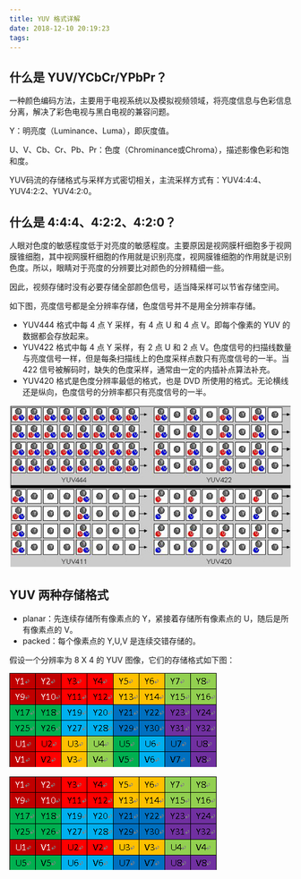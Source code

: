 ```yaml
---
title: YUV 格式详解
date: 2018-12-10 20:19:23
tags:
---
```


## 什么是 YUV/YCbCr/YPbPr？

一种颜色编码方法，主要用于电视系统以及模拟视频领域，将亮度信息与色彩信息分离，解决了彩色电视与黑白电视的兼容问题。

Y：明亮度（Luminance、Luma），即灰度值。

U、V、Cb、Cr、Pb、Pr：色度（Chrominance或Chroma），描述影像色彩和饱和度。

YUV码流的存储格式与采样方式密切相关，主流采样方式有：YUV4:4:4、YUV4:2:2、YUV4:2:0。

## 什么是 4:4:4、4:2:2、4:2:0？

人眼对色度的敏感程度低于对亮度的敏感程度。主要原因是视网膜杆细胞多于视网膜锥细胞，其中视网膜杆细胞的作用就是识别亮度，视网膜锥细胞的作用就是识别色度。所以，眼睛对于亮度的分辨要比对颜色的分辨精细一些。

因此，视频存储时没有必要存储全部颜色信号，适当降采样可以节省存储空间。

如下图，亮度信号都是全分辨率存储，色度信号并不是用全分辨率存储。

- YUV444 格式中每 4 点 Y 采样，有 4 点 U 和 4 点 V。即每个像素的 YUV 的数据都会存放起来。
- YUV422 格式中每 4 点 Y 采样，有 2 点 U 和 2 点 V。色度信号的扫描线数量与亮度信号一样，但是每条扫描线上的色度采样点数只有亮度信号的一半。当 422 信号被解码时，缺失的色度采样，通常由一定的内插补点算法补充。
- YUV420 格式是色度分辨率最低的格式，也是 DVD 所使用的格式。无论横线还是纵向，色度信号的分辨率都只有亮度信号的一半。

![](https://raw.githubusercontent.com/zywudev/blog-source/master/image/yuv-format.png)



## YUV 两种存储格式

- planar：先连续存储所有像素点的 Y，紧接着存储所有像素点的 U，随后是所有像素点的 V。
- packed：每个像素点的 Y,U,V 是连续交错存储的。

假设一个分辨率为 8 X 4 的 YUV 图像，它们的存储格式如下图：

![](https://raw.githubusercontent.com/zywudev/blog-source/master/image/yuv420p.png)



![](https://raw.githubusercontent.com/zywudev/blog-source/master/image/yuv420sp.png)



